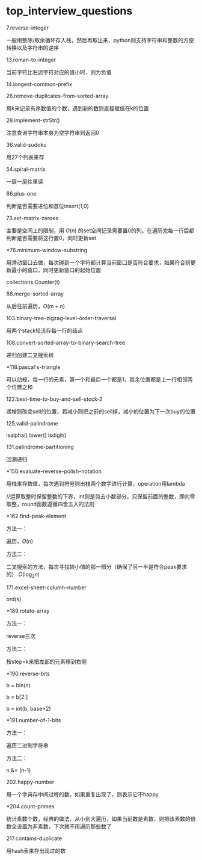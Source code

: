# top_interview_questions
7.reverse-integer

一般用整除/取余循环存入栈，然后再取出来，python则支持字符串和整数的方便转换以及字符串的逆序



13.roman-to-integer

当前字符比右边字符对应的值小时，则为负值



14.longest-common-prefix



26.remove-duplicates-from-sorted-array

用k来记录有序数值的个数，遇到新的数则直接赋值在k的位置



28.implement-strStr()

注意查询字符串本身为空字符串则返回0



36.valid-sudoku

用27个列表来存



54.spiral-matrix

一层一层往里读



66.plus-one

判断是否需要进位和首位insert(1,0)



73.set-matrix-zeroes

主要是空间上的限制，用 $O(n)$ 的set空间记录需要置0的列。在遍历完每一行后都判断是否需要将这行置0，同时更新set



*76.minimum-window-substring

用滑动窗口去做，每次碰到一个字符都计算当前窗口是否符合要求，如果符合则更新最小的窗口，同时更新窗口的起始位置

collections.Counter(t) 



88.merge-sorted-array

从后往前遍历，$O(m+n)$



103.binary-tree-zigzag-level-order-traversal

用两个stack轮流存每一行的结点



108.convert-sorted-array-to-binary-search-tree

递归创建二叉搜索树



*118.pascal's-triangle

可以动规，每一行的元素，第一个和最后一个都是1，其余位置都是上一行相邻两个位置之和



122.best-time-to-buy-and-sell-stock-2

递增则改变sell的位置，若减小则把之前的sell掉，减小的位置为下一次buy的位置



125.valid-palindrome

isalpha()  lower()  isdigit()



131.palindrome-partitioning

回溯递归



*150.evaluate-reverse-polish-notation

用栈来存数值，每次遇到符号则出栈两个数字进行计算，operation用lambda

//运算取整时保留整数的下界，int则是剪去小数部分，只保留前面的整数，即向零取整，round函数遵循四舍五入的法则



*162.find-peak-element

方法一：

遍历，$O(n)$

方法二：

二叉搜索的方法，每次寻找较小值的那一部分（确保了另一半是符合peak要求的） $O(\log_2 n)$



171.excel-sheet-column-number

ord(s)



*189.rotate-array

方法一：

reverse三次

方法二：

按step=k来把左部的元素移到右侧



*190.reverse-bits

b = bin(n)

b = b[2:]

b = int(b, base=2)



*191.number-of-1-bits

方法一：

遍历二进制字符串

方法二：

n &= (n-1)



202.happy-number

用一个字典存中间过程的数，如果重复出现了，则表示它不happy



*204.count-primes

统计素数个数，经典的做法，从小到大遍历，如果当前数是素数，则把该素数的倍数全设置为非素数，下次就不用遍历那些数了



217.contains-duplicate

用hash表来存出现过的数